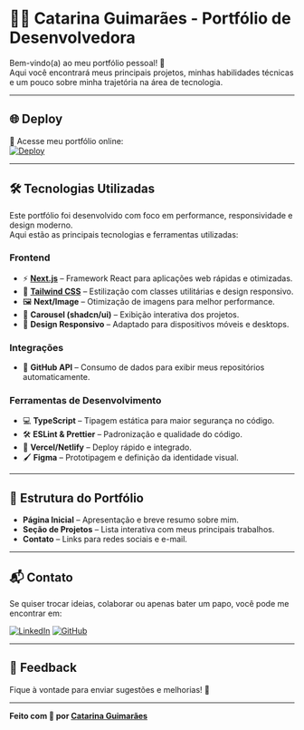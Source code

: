 # 👩‍💻 Catarina Guimarães - Portfólio de Desenvolvedora

Bem-vindo(a) ao meu portfólio pessoal! 🚀  
Aqui você encontrará meus principais projetos, minhas habilidades técnicas e um pouco sobre minha trajetória na área de tecnologia.

---

## 🌐 Deploy
🔗 Acesse meu portfólio online:  
[![Deploy](https://img.shields.io/badge/Deploy-Acessar-7c4dff?style=for-the-badge&logo=vercel&logoColor=white)](https://catarinaguimaraes.netlify.app/)

---

## 🛠️ Tecnologias Utilizadas

Este portfólio foi desenvolvido com foco em performance, responsividade e design moderno.  
Aqui estão as principais tecnologias e ferramentas utilizadas:

### **Frontend**
- ⚡ **[Next.js](https://nextjs.org/)** – Framework React para aplicações web rápidas e otimizadas.
- 🎨 **[Tailwind CSS](https://tailwindcss.com/)** – Estilização com classes utilitárias e design responsivo.
- 🖼️ **Next/Image** – Otimização de imagens para melhor performance.
- 🎠 **Carousel (shadcn/ui)** – Exibição interativa dos projetos.
- 📱 **Design Responsivo** – Adaptado para dispositivos móveis e desktops.

### **Integrações**
- 🔗 **GitHub API** – Consumo de dados para exibir meus repositórios automaticamente.

### **Ferramentas de Desenvolvimento**
- 💻 **TypeScript** – Tipagem estática para maior segurança no código.
- 🛠️ **ESLint & Prettier** – Padronização e qualidade do código.
- 🧪 **Vercel/Netlify** – Deploy rápido e integrado.
- 🖌️ **Figma** – Prototipagem e definição da identidade visual.

---

## 📂 Estrutura do Portfólio
- **Página Inicial** – Apresentação e breve resumo sobre mim.
- **Seção de Projetos** – Lista interativa com meus principais trabalhos.
- **Contato** – Links para redes sociais e e-mail.

---

## 📬 Contato
Se quiser trocar ideias, colaborar ou apenas bater um papo, você pode me encontrar em:

[![LinkedIn](https://img.shields.io/badge/LinkedIn-0077b5?style=for-the-badge&logo=linkedin&logoColor=white)](https://www.linkedin.com/in/catarina-guimaraes/)
[![GitHub](https://img.shields.io/badge/GitHub-181717?style=for-the-badge&logo=github&logoColor=white)](https://github.com/catarinaguimaraes)

---

## 🧩 Feedback
Fique à vontade para enviar sugestões e melhorias! 💬

---

**Feito com 💜 por [Catarina Guimarães](https://catarinaguimaraes.netlify.app/)**
